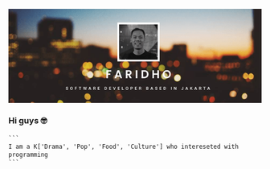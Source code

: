 ![alt_text](assets/banner.png)
### Hi guys 🤓
    ```
    I am a K['Drama', 'Pop', 'Food', 'Culture'] who intereseted with programming
    ``` 
